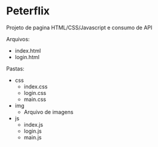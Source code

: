 # Peterflix
Projeto de pagina HTML/CSS/Javascript e consumo de API

Arquivos:
* index.html
* login.html

Pastas:
* css
  * index.css
  * login.css
  * main.css
* img
  * Arquivo de imagens 
* js
  * index.js
  * login.js
  * main.js

